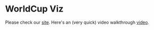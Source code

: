 # WorldCup Viz



Please check our [site](https://aimeemontero.github.io/worldcupviz/).
Here's an (very quick) video walkthrough [video](https://github.com/aimeemontero/worldcupviz/blob/master/worldcupviz.mp4).

